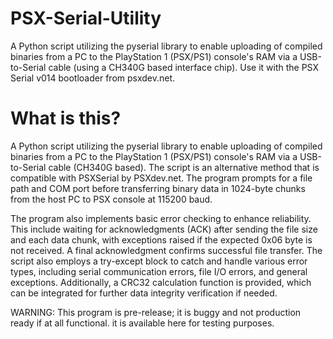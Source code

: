 # PSX-Serial-Utility
 A Python script utilizing the pyserial library to enable uploading of compiled binaries from a PC to the PlayStation 1 (PSX/PS1) console's RAM via a USB-to-Serial cable (using a CH340G based interface chip). Use it with the PSX Serial v014 bootloader from psxdev.net.

# What is this?  
A Python script utilizing the pyserial library to enable uploading of compiled binaries from a PC to the PlayStation 1 (PSX/PS1) console's RAM via a USB-to-Serial cable (CH340G based). The script is an alternative method that is compatible with PSXSerial by PSXdev.net. The program prompts for a file path and COM port before transferring binary data in 1024-byte chunks from the host PC to PSX console at 115200 baud.

The program also implements basic error checking to enhance reliability. This include waiting for acknowledgments (ACK) after sending the file size and each data chunk, with exceptions raised if the expected 0x06 byte is not received. A final acknowledgment confirms successful file transfer. The script also employs a try-except block to catch and handle various error types, including serial communication errors, file I/O errors, and general exceptions. Additionally, a CRC32 calculation function is provided, which can be integrated for further data integrity verification if needed.

WARNING: This program is pre-release; it is buggy and not production ready if at all functional. it is available here for testing purposes. 
